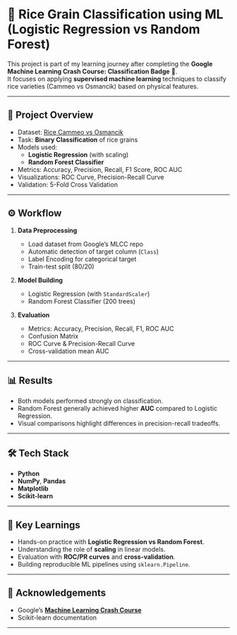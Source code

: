 # 🌾 Rice Grain Classification using ML (Logistic Regression vs Random Forest)

This project is part of my learning journey after completing the **Google Machine Learning Crash Course: Classification Badge** 🎉.  
It focuses on applying **supervised machine learning** techniques to classify rice varieties (Cammeo vs Osmancik) based on physical features.

---

## 🚀 Project Overview
- Dataset: [Rice Cammeo vs Osmancik](https://download.mlcc.google.com/mledu-datasets/Rice_Cammeo_Osmancik.csv)  
- Task: **Binary Classification** of rice grains  
- Models used:
  - **Logistic Regression** (with scaling)
  - **Random Forest Classifier**
- Metrics: Accuracy, Precision, Recall, F1 Score, ROC AUC
- Visualizations: ROC Curve, Precision-Recall Curve
- Validation: 5-Fold Cross Validation

---

## ⚙️ Workflow
1. **Data Preprocessing**
   - Load dataset from Google’s MLCC repo
   - Automatic detection of target column (`Class`)
   - Label Encoding for categorical target
   - Train-test split (80/20)

2. **Model Building**
   - Logistic Regression (with `StandardScaler`)
   - Random Forest Classifier (200 trees)

3. **Evaluation**
   - Metrics: Accuracy, Precision, Recall, F1, ROC AUC
   - Confusion Matrix
   - ROC Curve & Precision-Recall Curve
   - Cross-validation mean AUC

---

## 📊 Results
- Both models performed strongly on classification.
- Random Forest generally achieved higher **AUC** compared to Logistic Regression.
- Visual comparisons highlight differences in precision-recall tradeoffs.

---


## 🛠️ Tech Stack
- **Python**
- **NumPy**, **Pandas**
- **Matplotlib**
- **Scikit-learn**

---

## 🎯 Key Learnings
- Hands-on practice with **Logistic Regression vs Random Forest**.
- Understanding the role of **scaling** in linear models.
- Evaluation with **ROC/PR curves** and **cross-validation**.
- Building reproducible ML pipelines using `sklearn.Pipeline`.

---

## 📜 Acknowledgements
- Google’s **[Machine Learning Crash Course](https://developers.google.com/machine-learning/crash-course)**  
- Scikit-learn documentation  

---
